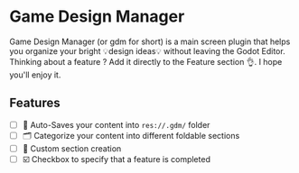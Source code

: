 # Game Design Manager

Game Design Manager (or gdm for short) is a main screen plugin that helps you organize your bright 💡design ideas💡 without leaving the Godot Editor.
Thinking about a feature ? Add it directly to the Feature section 👌.
I hope you'll enjoy it.

## Features

- [ ] 💾 Auto-Saves your content into `res://.gdm/` folder
- [ ] 🗂 Categorize your content into different foldable sections
- [ ] 📝 Custom section creation
- [ ] ☑️ Checkbox to specify that a feature is completed